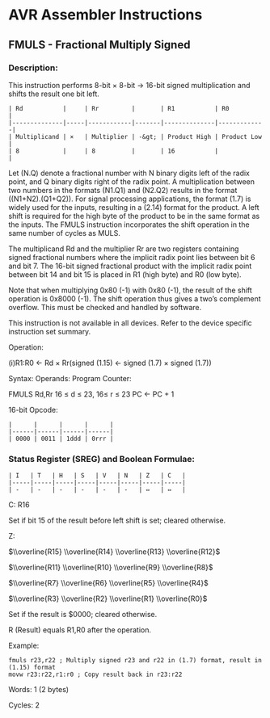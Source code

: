 AVR Assembler Instructions
==========================

FMULS - Fractional Multiply Signed
----------------------------------

### <a href="" id="N159A9"></a> Description:

This instruction performs 8-bit × 8-bit → 16-bit signed multiplication and shifts the result one bit left.

```
| Rd           |     | Rr         |       | R1           | R0          |
|--------------|-----|------------|-------|--------------|-------------|
| Multiplicand | ×   | Multiplier | -&gt; | Product High | Product Low |
| 8            |     | 8          |       | 16           |             |
```
Let (N.Q) denote a fractional number with N binary digits left of the radix point, and Q binary digits right of the radix point. A multiplication between two numbers in the formats (N1.Q1) and (N2.Q2) results in the format ((N1+N2).(Q1+Q2)). For signal processing applications, the format (1.7) is widely used for the inputs, resulting in a (2.14) format for the product. A left shift is required for the high byte of the product to be in the same format as the inputs. The FMULS instruction incorporates the shift operation in the same number of cycles as MULS.

The multiplicand Rd and the multiplier Rr are two registers containing signed fractional numbers where the implicit radix point lies between bit 6 and bit 7. The 16-bit signed fractional product with the implicit radix point between bit 14 and bit 15 is placed in R1 (high byte) and R0 (low byte).

Note that when multiplying 0x80 (-1) with 0x80 (-1), the result of the shift operation is 0x8000 (-1). The shift operation thus gives a two’s complement overflow. This must be checked and handled by software.

This instruction is not available in all devices. Refer to the device specific instruction set summary.

Operation:

(i)R1:R0 ← Rd × Rr(signed (1.15) ← signed (1.7) × signed (1.7))

Syntax: Operands: Program Counter:

FMULS Rd,Rr 16 ≤ d ≤ 23, 16≤ r ≤ 23 PC ← PC + 1

16-bit Opcode:

```
|      |      |      |      |
|------|------|------|------|
| 0000 | 0011 | 1ddd | 0rrr |
```
### <a href="" id="N15A44"></a> Status Register (SREG) and Boolean Formulae:

```
| I   | T   | H   | S   | V   | N   | Z   | C   |
|-----|-----|-----|-----|-----|-----|-----|-----|
| -   | -   | -   | -   | -   | -   | ⇔   | ⇔   |
```
C: R16

Set if bit 15 of the result before left shift is set; cleared otherwise.

Z:

$\\overline{R15} \\overline{R14} \\overline{R13} \\overline{R12}$

$\\overline{R11} \\overline{R10} \\overline{R9} \\overline{R8}$

$\\overline{R7} \\overline{R6} \\overline{R5} \\overline{R4}$

$\\overline{R3} \\overline{R2} \\overline{R1} \\overline{R0}$

Set if the result is $0000; cleared otherwise.

R (Result) equals R1,R0 after the operation.

Example:

``` programlisting
fmuls r23,r22 ; Multiply signed r23 and r22 in (1.7) format, result in (1.15) format
movw r23:r22,r1:r0 ; Copy result back in r23:r22
```

Words: 1 (2 bytes)

Cycles: 2
